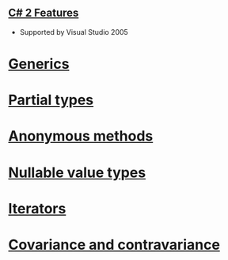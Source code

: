 [C# 2 Features](https://learn.microsoft.com/en-us/dotnet/csharp/whats-new/csharp-version-history#c-version-20)
---

- Supported by Visual Studio 2005

# [Generics](https://learn.microsoft.com/en-us/dotnet/csharp/fundamentals/types/generics)

# [Partial types](https://learn.microsoft.com/en-us/dotnet/csharp/programming-guide/classes-and-structs/partial-classes-and-methods#partial-classes)

# [Anonymous methods](https://learn.microsoft.com/en-us/dotnet/csharp/language-reference/operators/delegate-operator)

# [Nullable value types](https://learn.microsoft.com/en-us/dotnet/csharp/language-reference/builtin-types/nullable-value-types)

# [Iterators](https://learn.microsoft.com/en-us/dotnet/csharp/programming-guide/concepts/iterators)

# [Covariance and contravariance](https://learn.microsoft.com/en-us/dotnet/csharp/programming-guide/concepts/covariance-contravariance/)

